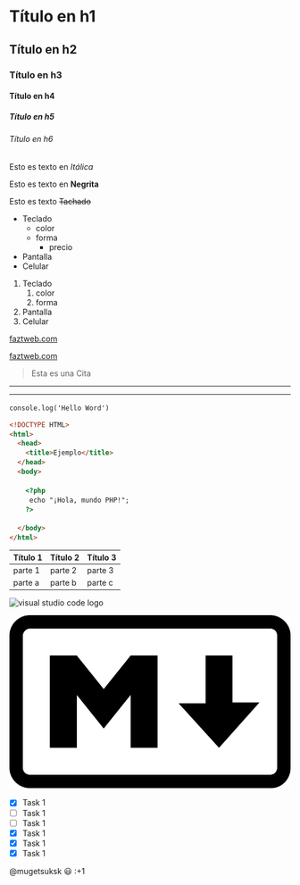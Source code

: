 <!-- Encabezados,al escribir dentro de <!-->
<!-- Se considera como comentario-->

# Título en h1

## Título en h2

### Título en h3

#### Título en h4

##### Título en h5

###### Título en h6

<!--Texto en italic-->
Esto es texto en *Itálica*

<!--Texto en strong-->
Esto es texto en **Negrita**

<!--Texto en strikethrough-->
Esto es texto ~~Tachado~~

<!--UL o lista por items-->
* Teclado
  * color
  * forma
    * precio
* Pantalla
* Celular

<!--OL o lista por números-->
1. Teclado
    1. color
    2. forma
2. Pantalla
3. Celular

<!--Agregar enlace web-->
[faztweb.com](https://www.faztweb.com)

[faztweb.com](https://www.faztweb.com "Custom Title") <!--Puede ir un título u otro texto en reemplazo de la ulr-->

<!--Para generar una cita-->
>Esta es una Cita

<!--Para generar líneas divisorias, --- o ___-->
---
___
<!--Para agregar código-->
`console.log('Hello Word')` <!--Para una línea de código-->

<!--Para varias líneas de código, al colocar el tipo de código al lado de ```se habilita el resaltado de código -->
```html
<!DOCTYPE HTML>
<html>
  <head>
    <title>Ejemplo</title>
  </head>
  <body>

    <?php
     echo "¡Hola, mundo PHP!";
    ?>

  </body>
</html>
```
<!--Para crear tablas-->

|Título 1|Título 2|Título 3|
|--------|--------|--------|
|parte 1 |parte 2 |parte 3 |
|parte a |parte b |parte c |

<!--Generar imagen-->
![visual studio code logo](https://user-images.githubusercontent.com/674621/71187801-14e60a80-2280-11ea-94c9-e56576f76baf.png "vscode logo")
<!--Se carga por url-->

![visual studio code](markdown-logo.png "markdown logo")
<!--Se carga localmente-->

<!--Github Markdown-->

<!--Listas TODO-->
* [x] Task 1
* [ ] Task 1
* [ ] Task 1
* [x] Task 1
* [x] Task 1
* [x] Task 1

@mugetsuksk   :smiley: :+1


